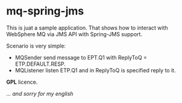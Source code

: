 mq-spring-jms
=============

This is juat a sample application. That shows how to interact with WebSphere MQ via JMS API with Spring-JMS support.

Scenario is very simple:
+ MQSender send message to EPT.Q1 with ReplyToQ = ETP.DEFAULT.RESP.
+ MQListener listen ETP.Q1 and in ReplyToQ is specified reply to it.

**GPL** licence.

*... and sorry for my english*
